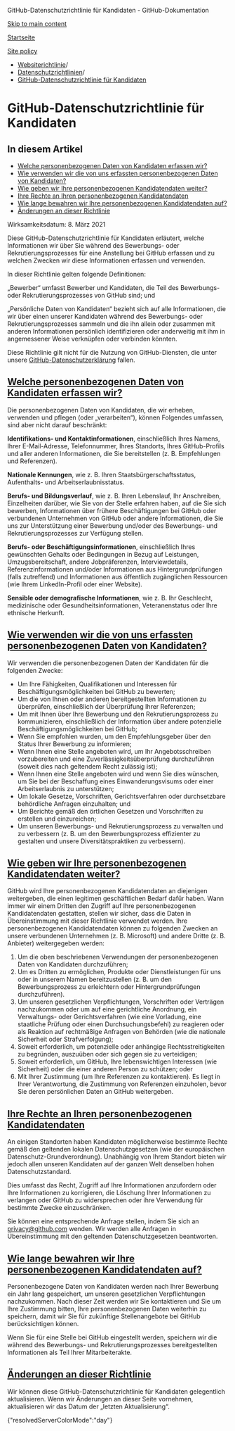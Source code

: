 GitHub-Datenschutzrichtlinie für Kandidaten - GitHub-Dokumentation

[Skip to main content](#main-content)

[Startseite](/de)

[Site policy](/de/site-policy)

* [Websiterichtlinie](/de/site-policy)/
* [Datenschutzrichtlinien](/de/site-policy/privacy-policies)/
* [GitHub-Datenschutzrichtlinie für Kandidaten](/de/site-policy/privacy-policies/github-candidate-privacy-policy)

GitHub-Datenschutzrichtlinie für Kandidaten
==========

In diesem Artikel
----------

* [Welche personenbezogenen Daten von Kandidaten erfassen wir?](#what-candidate-personal-information-do-we-collect)
* [Wie verwenden wir die von uns erfassten personenbezogenen Daten von Kandidaten?](#how-do-we-use-the-candidate-personal-information-we-collect)
* [Wie geben wir Ihre personenbezogenen Kandidatendaten weiter?](#how-do-we-share-your-candidate-personal-information)
* [Ihre Rechte an Ihren personenbezogenen Kandidatendaten](#your-rights-to-your-candidate-personal-information)
* [Wie lange bewahren wir Ihre personenbezogenen Kandidatendaten auf?](#how-long-do-we-retain-your-candidate-personal-information)
* [Änderungen an dieser Richtlinie](#changes-to-this-policy)

Wirksamkeitsdatum: 8. März 2021

Diese GitHub-Datenschutzrichtlinie für Kandidaten erläutert, welche Informationen wir über Sie während des Bewerbungs- oder Rekrutierungsprozesses für eine Anstellung bei GitHub erfassen und zu welchen Zwecken wir diese Informationen erfassen und verwenden.

In dieser Richtlinie gelten folgende Definitionen:

„Bewerber“ umfasst Bewerber und Kandidaten, die Teil des Bewerbungs- oder Rekrutierungsprozesses von GitHub sind; und

„Persönliche Daten von Kandidaten“ bezieht sich auf alle Informationen, die wir über einen unserer Kandidaten während des Bewerbungs- oder Rekrutierungsprozesses sammeln und die ihn allein oder zusammen mit anderen Informationen persönlich identifizieren oder anderweitig mit ihm in angemessener Weise verknüpfen oder verbinden könnten.

Diese Richtlinie gilt nicht für die Nutzung von GitHub-Diensten, die unter unsere [GitHub-Datenschutzerklärung](/de/site-policy/privacy-policies/github-privacy-statement) fallen.

[Welche personenbezogenen Daten von Kandidaten erfassen wir?](#what-candidate-personal-information-do-we-collect)
----------

Die personenbezogenen Daten von Kandidaten, die wir erheben, verwenden und pflegen (oder „verarbeiten“), können Folgendes umfassen, sind aber nicht darauf beschränkt:

**Identifikations- und Kontaktinformationen**, einschließlich Ihres Namens, Ihrer E-Mail-Adresse, Telefonnummer, Ihres Standorts, Ihres GitHub-Profils und aller anderen Informationen, die Sie bereitstellen (z. B. Empfehlungen und Referenzen).

**Nationale Kennungen**, wie z. B. Ihren Staatsbürgerschaftsstatus, Aufenthalts- und Arbeitserlaubnisstatus.

**Berufs- und Bildungsverlauf**, wie z. B. Ihren Lebenslauf, Ihr Anschreiben, Einzelheiten darüber, wie Sie von der Stelle erfahren haben, auf die Sie sich bewerben, Informationen über frühere Beschäftigungen bei GitHub oder verbundenen Unternehmen von GitHub oder andere Informationen, die Sie uns zur Unterstützung einer Bewerbung und/oder des Bewerbungs- und Rekrutierungsprozesses zur Verfügung stellen.

**Berufs- oder Beschäftigungsinformationen**, einschließlich Ihres gewünschten Gehalts oder Bedingungen in Bezug auf Leistungen, Umzugsbereitschaft, andere Jobpräferenzen, Interviewdetails, Referenzinformationen und/oder Informationen aus Hintergrundprüfungen (falls zutreffend) und Informationen aus öffentlich zugänglichen Ressourcen (wie Ihrem LinkedIn-Profil oder einer Website).

**Sensible oder demografische Informationen**, wie z. B. Ihr Geschlecht, medizinische oder Gesundheitsinformationen, Veteranenstatus oder Ihre ethnische Herkunft.

[Wie verwenden wir die von uns erfassten personenbezogenen Daten von Kandidaten?](#how-do-we-use-the-candidate-personal-information-we-collect)
----------

Wir verwenden die personenbezogenen Daten der Kandidaten für die folgenden Zwecke:

* Um Ihre Fähigkeiten, Qualifikationen und Interessen für Beschäftigungsmöglichkeiten bei GitHub zu bewerten;
* Um die von Ihnen oder anderen bereitgestellten Informationen zu überprüfen, einschließlich der Überprüfung Ihrer Referenzen;
* Um mit Ihnen über Ihre Bewerbung und den Rekrutierungsprozess zu kommunizieren, einschließlich der Information über andere potenzielle Beschäftigungsmöglichkeiten bei GitHub;
* Wenn Sie empfohlen wurden, um den Empfehlungsgeber über den Status Ihrer Bewerbung zu informieren;
* Wenn Ihnen eine Stelle angeboten wird, um Ihr Angebotsschreiben vorzubereiten und eine Zuverlässigkeitsüberprüfung durchzuführen (soweit dies nach geltendem Recht zulässig ist);
* Wenn Ihnen eine Stelle angeboten wird und wenn Sie dies wünschen, um Sie bei der Beschaffung eines Einwanderungsvisums oder einer Arbeitserlaubnis zu unterstützen;
* Um lokale Gesetze, Vorschriften, Gerichtsverfahren oder durchsetzbare behördliche Anfragen einzuhalten; und
* Um Berichte gemäß den örtlichen Gesetzen und Vorschriften zu erstellen und einzureichen;
* Um unseren Bewerbungs- und Rekrutierungsprozess zu verwalten und zu verbessern (z. B. um den Bewerbungsprozess effizienter zu gestalten und unsere Diversitätspraktiken zu verbessern).

[Wie geben wir Ihre personenbezogenen Kandidatendaten weiter?](#how-do-we-share-your-candidate-personal-information)
----------

GitHub wird Ihre personenbezogenen Kandidatendaten an diejenigen weitergeben, die einen legitimen geschäftlichen Bedarf dafür haben. Wann immer wir einem Dritten den Zugriff auf Ihre personenbezogenen Kandidatendaten gestatten, stellen wir sicher, dass die Daten in Übereinstimmung mit dieser Richtlinie verwendet werden. Ihre personenbezogenen Kandidatendaten können zu folgenden Zwecken an unsere verbundenen Unternehmen (z. B. Microsoft) und andere Dritte (z. B. Anbieter) weitergegeben werden:

1. Um die oben beschriebenen Verwendungen der personenbezogenen Daten von Kandidaten durchzuführen;
2. Um es Dritten zu ermöglichen, Produkte oder Dienstleistungen für uns oder in unserem Namen bereitzustellen (z. B. um den Bewerbungsprozess zu erleichtern oder Hintergrundprüfungen durchzuführen).
3. Um unseren gesetzlichen Verpflichtungen, Vorschriften oder Verträgen nachzukommen oder um auf eine gerichtliche Anordnung, ein Verwaltungs- oder Gerichtsverfahren (wie eine Vorladung, eine staatliche Prüfung oder einen Durchsuchungsbefehl) zu reagieren oder als Reaktion auf rechtmäßige Anfragen von Behörden (wie die nationale Sicherheit oder Strafverfolgung);
4. Soweit erforderlich, um potenzielle oder anhängige Rechtsstreitigkeiten zu begründen, auszuüben oder sich gegen sie zu verteidigen;
5. Soweit erforderlich, um GitHub, Ihre lebenswichtigen Interessen (wie Sicherheit) oder die einer anderen Person zu schützen; oder
6. Mit Ihrer Zustimmung (um Ihre Referenzen zu kontaktieren). Es liegt in Ihrer Verantwortung, die Zustimmung von Referenzen einzuholen, bevor Sie deren persönlichen Daten an GitHub weitergeben.

[Ihre Rechte an Ihren personenbezogenen Kandidatendaten](#your-rights-to-your-candidate-personal-information)
----------

An einigen Standorten haben Kandidaten möglicherweise bestimmte Rechte gemäß den geltenden lokalen Datenschutzgesetzen (wie der europäischen Datenschutz-Grundverordnung). Unabhängig von Ihrem Standort bieten wir jedoch allen unseren Kandidaten auf der ganzen Welt denselben hohen Datenschutzstandard.

Dies umfasst das Recht, Zugriff auf Ihre Informationen anzufordern oder Ihre Informationen zu korrigieren, die Löschung Ihrer Informationen zu verlangen oder GitHub zu widersprechen oder ihre Verwendung für bestimmte Zwecke einzuschränken.

Sie können eine entsprechende Anfrage stellen, indem Sie sich an [privacy@github.com](mailto:privacy@github.com) wenden. Wir werden alle Anfragen in Übereinstimmung mit den geltenden Datenschutzgesetzen beantworten.

[Wie lange bewahren wir Ihre personenbezogenen Kandidatendaten auf?](#how-long-do-we-retain-your-candidate-personal-information)
----------

Personenbezogene Daten von Kandidaten werden nach Ihrer Bewerbung ein Jahr lang gespeichert, um unseren gesetzlichen Verpflichtungen nachzukommen. Nach dieser Zeit werden wir Sie kontaktieren und Sie um Ihre Zustimmung bitten, Ihre personenbezogenen Daten weiterhin zu speichern, damit wir Sie für zukünftige Stellenangebote bei GitHub berücksichtigen können.

Wenn Sie für eine Stelle bei GitHub eingestellt werden, speichern wir die während des Bewerbungs- und Rekrutierungsprozesses bereitgestellten Informationen als Teil Ihrer Mitarbeiterakte.

[Änderungen an dieser Richtlinie](#changes-to-this-policy)
----------

Wir können diese GitHub-Datenschutzrichtlinie für Kandidaten gelegentlich aktualisieren. Wenn wir Änderungen an dieser Seite vornehmen, aktualisieren wir das Datum der „letzten Aktualisierung“.

{"resolvedServerColorMode":"day"}
